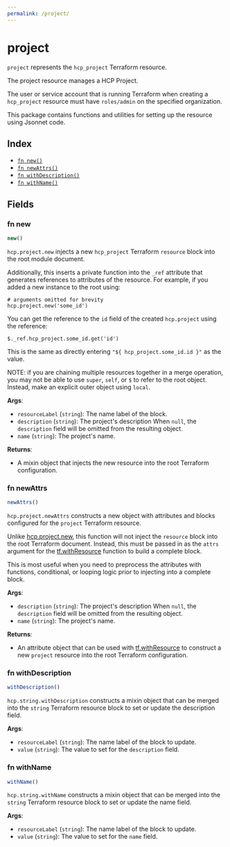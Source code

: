 ```yaml
---
permalink: /project/
---
```


# project

`project` represents the `hcp_project` Terraform resource.

The project resource manages a HCP Project.

The user or service account that is running Terraform when creating a `hcp_project` resource must have `roles/admin` on the specified organization.

This package contains functions and utilities for setting up the resource using Jsonnet code.


## Index

* [`fn new()`](#fn-new)
* [`fn newAttrs()`](#fn-newattrs)
* [`fn withDescription()`](#fn-withdescription)
* [`fn withName()`](#fn-withname)

## Fields

### fn new

```ts
new()
```


`hcp.project.new` injects a new `hcp_project` Terraform `resource`
block into the root module document.

Additionally, this inserts a private function into the `_ref` attribute that generates references to attributes of the
resource. For example, if you added a new instance to the root using:

    # arguments omitted for brevity
    hcp.project.new('some_id')

You can get the reference to the `id` field of the created `hcp.project` using the reference:

    $._ref.hcp_project.some_id.get('id')

This is the same as directly entering `"${ hcp_project.some_id.id }"` as the value.

NOTE: if you are chaining multiple resources together in a merge operation, you may not be able to use `super`, `self`,
or `$` to refer to the root object. Instead, make an explicit outer object using `local`.

**Args**:
  - `resourceLabel` (`string`): The name label of the block.
  - `description` (`string`): The project&#39;s description When `null`, the `description` field will be omitted from the resulting object.
  - `name` (`string`): The project&#39;s name.

**Returns**:
- A mixin object that injects the new resource into the root Terraform configuration.


### fn newAttrs

```ts
newAttrs()
```


`hcp.project.newAttrs` constructs a new object with attributes and blocks configured for the `project`
Terraform resource.

Unlike [hcp.project.new](#fn-new), this function will not inject the `resource`
block into the root Terraform document. Instead, this must be passed in as the `attrs` argument for the
[tf.withResource](https://github.com/tf-libsonnet/core/tree/main/docs#fn-withresource) function to build a complete block.

This is most useful when you need to preprocess the attributes with functions, conditional, or looping logic prior to
injecting into a complete block.

**Args**:
  - `description` (`string`): The project&#39;s description When `null`, the `description` field will be omitted from the resulting object.
  - `name` (`string`): The project&#39;s name.

**Returns**:
  - An attribute object that can be used with [tf.withResource](https://github.com/tf-libsonnet/core/tree/main/docs#fn-withresource) to construct a new `project` resource into the root Terraform configuration.


### fn withDescription

```ts
withDescription()
```

`hcp.string.withDescription` constructs a mixin object that can be merged into the `string`
Terraform resource block to set or update the description field.



**Args**:
  - `resourceLabel` (`string`): The name label of the block to update.
  - `value` (`string`): The value to set for the `description` field.


### fn withName

```ts
withName()
```

`hcp.string.withName` constructs a mixin object that can be merged into the `string`
Terraform resource block to set or update the name field.



**Args**:
  - `resourceLabel` (`string`): The name label of the block to update.
  - `value` (`string`): The value to set for the `name` field.
